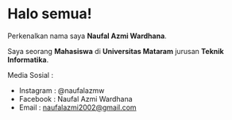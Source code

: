 # Halo semua! 

Perkenalkan nama saya **Naufal Azmi Wardhana**.

Saya seorang **Mahasiswa** di **Universitas Mataram** jurusan **Teknik Informatika**.

Media Sosial :
- Instagram : @naufalazmw
- Facebook : Naufal Azmi Wardhana
- Email : naufalazmi2002@gmail.com


<!--
**NaufalOpam/NaufalOpam** is a ✨ _special_ ✨ repository because its `README.md` (this file) appears on your GitHub profile.

Here are some ideas to get you started:

- 🔭 I’m currently working on ...
- 🌱 I’m currently learning ...
- 👯 I’m looking to collaborate on ...
- 🤔 I’m looking for help with ...
- 💬 Ask me about ...
- 📫 How to reach me: ...
- 😄 Pronouns: ...
- ⚡ Fun fact: ...
-->
